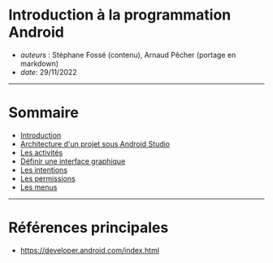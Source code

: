 # Introduction à la programmation Android

* *auteurs* : Stéphane Fossé (contenu), Arnaud Pêcher (portage en markdown)
* *date*: 29/11/2022

---

# Sommaire


* [Introduction](Android_presentation_IUT_introduction.md)
* [Architecture d'un projet sous Android Studio](Android_presentation_IUT_architecture.md)
* [Les activités](Android_presentation_IUT_activites.md)
* [Définir une interface graphique](Android_presentation_IUT_IHM.md)
* [Les intentions](Android_presentation_IUT_intents.md)
* [Les permissions](Android_presentation_IUT_permissions.md)
* [Les menus](Android_presentation_IUT_menus.md)

---

# Références principales

* https://developer.android.com/index.html